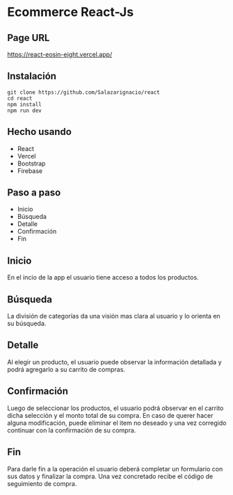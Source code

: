 # Ecommerce React-Js

## Page URL 

https://react-eosin-eight.vercel.app/

## Instalación

```
git clone https://github.com/Salazarignacio/react
cd react
npm install
npm run dev
```

## Hecho usando

- React
- Vercel
- Bootstrap
- Firebase


## Paso a paso 

- Inicio
- Búsqueda
- Detalle
- Confirmación
- Fin


## Inicio
  En el incio de la app el usuario tiene acceso a todos los productos.
 
## Búsqueda
  La división de categorías da una visión mas clara al usuario y lo orienta en su búsqueda.
 
 ## Detalle
  Al elegir un producto, el usuario puede observar la información detallada y podrá agregarlo a su carrito de compras.
  
 ## Confirmación
 
  Luego de seleccionar los productos, el usuario podrá observar en el carrito dicha selección y el monto total de su compra. En caso de querer hacer alguna modificación, puede eliminar el item no deseado y una vez corregido continuar con la confirmación de su compra.
  
## Fin

  Para darle fin a la operación el usuario deberá completar un formulario con sus datos y finalizar la compra. Una vez concretado recibe el código de seguimiento de compra.
